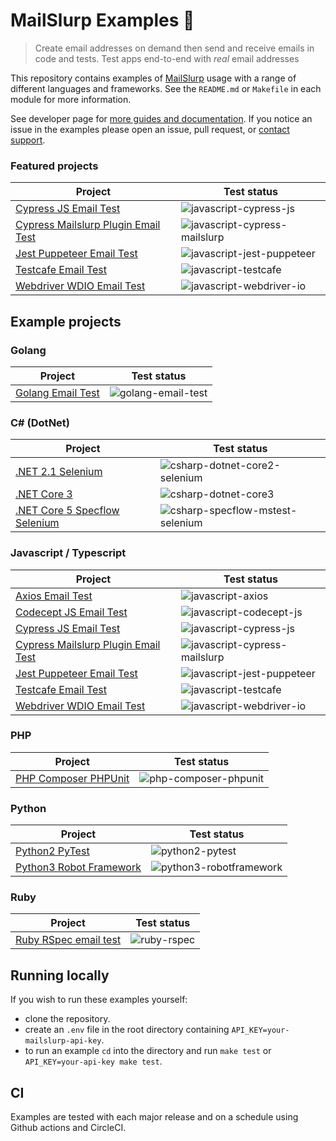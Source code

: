 # MailSlurp Examples 📨

> Create email addresses on demand then send and receive emails in code and tests. Test apps end-to-end with *real* email addresses

This repository contains examples of [MailSlurp](https://www.mailslurp.com) usage with a range of different languages and frameworks. See the `README.md` or `Makefile` in each module for more information.

See developer page for [more guides and documentation](https://www.mailslurp.com/developers/). If you notice an issue in the examples please open an issue, pull request, or [contact support](https://www.mailslurp.com/support/).

### Featured projects

| Project | Test status |
| --- | --- | 
| [Cypress JS Email Test](./javascript-cypress-js) | ![javascript-cypress-js](https://github.com/mailslurp/examples/actions/workflows/javascript-cypress-js.yml/badge.svg?branch=master) |         
| [Cypress Mailslurp Plugin Email Test](./javascript-cypress-mailslurp-plugin) | ![javascript-cypress-mailslurp](https://github.com/mailslurp/examples/actions/workflows/javascript-cypress-mailslurp.yml/badge.svg?branch=master) |         
| [Jest Puppeteer Email Test](./javascript-jest-puppeteer) | ![javascript-jest-puppeteer](https://github.com/mailslurp/examples/actions/workflows/javascript-jest-puppeteer.yml/badge.svg?branch=master) |         
| [Testcafe Email Test](./javascript-testcafe) | ![javascript-testcafe](https://github.com/mailslurp/examples/actions/workflows/javascript-testcafe.yml/badge.svg?branch=master) |         
| [Webdriver WDIO Email Test](./javascript-webdriver-io) | ![javascript-webdriver-io](https://github.com/mailslurp/examples/actions/workflows/javascript-webdriver-io.yml/badge.svg?branch=master) |         

## Example projects

### Golang

| Project | Test status |
| --- | --- | 
| [Golang Email Test](./golang-email-test) | ![golang-email-test](https://github.com/mailslurp/examples/actions/workflows/golang-email-test.yml/badge.svg?branch=master) |


### C\# (DotNet)

| Project | Test status |
| --- | --- | 
| [.NET 2.1 Selenium](./csharp-dotnet-core2-selenium) | ![csharp-dotnet-core2-selenium](https://github.com/mailslurp/examples/actions/workflows/csharp-dotnet-core2-selenium.yml/badge.svg?branch=master) |
| [.NET Core 3](./csharp-dotnet-core3) | ![csharp-dotnet-core3](https://github.com/mailslurp/examples/actions/workflows/csharp-dotnet-core3.yml/badge.svg?branch=master) |
| [.NET Core 5 Specflow Selenium](./csharp-specflow-mstest-selenium) | ![csharp-specflow-mstest-selenium](https://github.com/mailslurp/examples/actions/workflows/csharp-specflow-mstest-selenium.yml/badge.svg?branch=master) |

### Javascript / Typescript

| Project | Test status |
| --- | --- | 
| [Axios Email Test](./javascript-axios) | ![javascript-axios](https://github.com/mailslurp/examples/actions/workflows/javascript-axios.yml/badge.svg?branch=master) |         
| [Codecept JS Email Test](./javascript-codecept-js) | ![javascript-codecept-js](https://github.com/mailslurp/examples/actions/workflows/javascript-codecept-js.yml/badge.svg?branch=master) |         
| [Cypress JS Email Test](./javascript-cypress-js) | ![javascript-cypress-js](https://github.com/mailslurp/examples/actions/workflows/javascript-cypress-js.yml/badge.svg?branch=master) |         
| [Cypress Mailslurp Plugin Email Test](./javascript-cypress-mailslurp-plugin) | ![javascript-cypress-mailslurp](https://github.com/mailslurp/examples/actions/workflows/javascript-cypress-mailslurp.yml/badge.svg?branch=master) |         
| [Jest Puppeteer Email Test](./javascript-jest-puppeteer) | ![javascript-jest-puppeteer](https://github.com/mailslurp/examples/actions/workflows/javascript-jest-puppeteer.yml/badge.svg?branch=master) |         
| [Testcafe Email Test](./javascript-testcafe) | ![javascript-testcafe](https://github.com/mailslurp/examples/actions/workflows/javascript-testcafe.yml/badge.svg?branch=master) |         
| [Webdriver WDIO Email Test](./javascript-webdriver-io) | ![javascript-webdriver-io](https://github.com/mailslurp/examples/actions/workflows/javascript-webdriver-io.yml/badge.svg?branch=master) | 

### PHP 

| Project | Test status |
| --- | --- | 
| [PHP Composer PHPUnit](./php-composer-phpunit) | ![php-composer-phpunit](https://github.com/mailslurp/examples/actions/workflows/php-composer-phpunit.yml/badge.svg?branch=master) |         

### Python

| Project | Test status |
| --- | --- | 
| [Python2 PyTest](./python2-pytest) | ![python2-pytest](https://github.com/mailslurp/examples/actions/workflows/python2-pytest.yml/badge.svg?branch=master) |         
| [Python3 Robot Framework](./python3-robotframework) | ![python3-robotframework](https://github.com/mailslurp/examples/actions/workflows/python3-robotframework.yml/badge.svg?branch=master) |         

### Ruby

| Project | Test status |
| --- | --- | 
| [Ruby RSpec email test](./ruby-rspec) | ![ruby-rspec](https://github.com/mailslurp/examples/actions/workflows/ruby-rspec.yml/badge.svg?branch=master) |         

## Running locally
If you wish to run these examples yourself:
- clone the repository. 
- create an `.env` file in the root directory containing `API_KEY=your-mailslurp-api-key`. 
- to run an example `cd` into the directory and run `make test` or `API_KEY=your-api-key make test`.

## CI
Examples are tested with each major release and on a schedule using Github actions and CircleCI.
